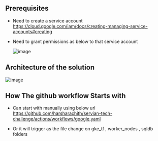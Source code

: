 

## Prerequisites 
- Need to create a service account
https://cloud.google.com/iam/docs/creating-managing-service-accounts#creating
- Need to grant permissions as below to that service account 

  ![image](https://user-images.githubusercontent.com/26404622/173893551-7868b24d-fece-4675-b9a5-cce38580e9a7.png)


## Architecture of the solution

![image](https://user-images.githubusercontent.com/26404622/173892585-b1efadd0-084c-40eb-8b6a-ea5fabd686c9.png)

## How The github workflow Starts with
- Can start with manually using below url 
https://github.com/harsharachith/servian-tech-challenge/actions/workflows/google.yaml

- Or it will trigger as the file change on gke_tf , worker_nodes , sqldb folders 
